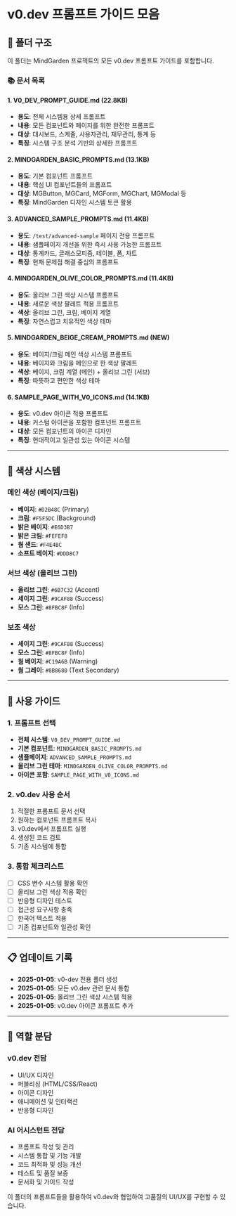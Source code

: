 # v0.dev 프롬프트 가이드 모음

## 📁 폴더 구조

이 폴더는 MindGarden 프로젝트의 모든 v0.dev 프롬프트 가이드를 포함합니다.

### 📚 문서 목록

#### 1. **V0_DEV_PROMPT_GUIDE.md** (22.8KB)
- **용도**: 전체 시스템용 상세 프롬프트
- **내용**: 모든 컴포넌트와 페이지를 위한 완전한 프롬프트
- **대상**: 대시보드, 스케줄, 사용자관리, 재무관리, 통계 등
- **특징**: 시스템 구조 분석 기반의 상세한 프롬프트

#### 2. **MINDGARDEN_BASIC_PROMPTS.md** (13.1KB)
- **용도**: 기본 컴포넌트 프롬프트
- **내용**: 핵심 UI 컴포넌트들의 프롬프트
- **대상**: MGButton, MGCard, MGForm, MGChart, MGModal 등
- **특징**: MindGarden 디자인 시스템 토큰 활용

#### 3. **ADVANCED_SAMPLE_PROMPTS.md** (11.4KB)
- **용도**: `/test/advanced-sample` 페이지 전용 프롬프트
- **내용**: 샘플페이지 개선을 위한 즉시 사용 가능한 프롬프트
- **대상**: 통계카드, 글래스모피즘, 테이블, 폼, 차트
- **특징**: 현재 문제점 해결 중심의 프롬프트

#### 4. **MINDGARDEN_OLIVE_COLOR_PROMPTS.md** (11.4KB)
- **용도**: 올리브 그린 색상 시스템 프롬프트
- **내용**: 새로운 색상 팔레트 적용 프롬프트
- **색상**: 올리브 그린, 크림, 베이지 계열
- **특징**: 자연스럽고 치유적인 색상 테마

#### 5. **MINDGARDEN_BEIGE_CREAM_PROMPTS.md** (NEW)
- **용도**: 베이지/크림 메인 색상 시스템 프롬프트
- **내용**: 베이지와 크림을 메인으로 한 색상 팔레트
- **색상**: 베이지, 크림 계열 (메인) + 올리브 그린 (서브)
- **특징**: 따뜻하고 편안한 색상 테마

#### 6. **SAMPLE_PAGE_WITH_V0_ICONS.md** (14.1KB)
- **용도**: v0.dev 아이콘 적용 프롬프트
- **내용**: 커스텀 아이콘을 포함한 컴포넌트 프롬프트
- **대상**: 모든 컴포넌트의 아이콘 디자인
- **특징**: 현대적이고 일관성 있는 아이콘 시스템

---

## 🎨 색상 시스템

### 메인 색상 (베이지/크림)
- **베이지**: `#D2B48C` (Primary)
- **크림**: `#F5F5DC` (Background)
- **밝은 베이지**: `#E6D3B7`
- **밝은 크림**: `#FEFEF8`
- **웜 샌드**: `#F4E4BC`
- **소프트 베이지**: `#DDD8C7`

### 서브 색상 (올리브 그린)
- **올리브 그린**: `#6B7C32` (Accent)
- **세이지 그린**: `#9CAF88` (Success)
- **모스 그린**: `#8FBC8F` (Info)

### 보조 색상
- **세이지 그린**: `#9CAF88` (Success)
- **모스 그린**: `#8FBC8F` (Info)
- **웜 베이지**: `#C19A6B` (Warning)
- **웜 그레이**: `#8B8680` (Text Secondary)

---

## 🚀 사용 가이드

### 1. 프롬프트 선택
- **전체 시스템**: `V0_DEV_PROMPT_GUIDE.md`
- **기본 컴포넌트**: `MINDGARDEN_BASIC_PROMPTS.md`
- **샘플페이지**: `ADVANCED_SAMPLE_PROMPTS.md`
- **올리브 그린 테마**: `MINDGARDEN_OLIVE_COLOR_PROMPTS.md`
- **아이콘 포함**: `SAMPLE_PAGE_WITH_V0_ICONS.md`

### 2. v0.dev 사용 순서
1. 적절한 프롬프트 문서 선택
2. 원하는 컴포넌트 프롬프트 복사
3. v0.dev에서 프롬프트 실행
4. 생성된 코드 검토
5. 기존 시스템에 통합

### 3. 통합 체크리스트
- [ ] CSS 변수 시스템 활용 확인
- [ ] 올리브 그린 색상 적용 확인
- [ ] 반응형 디자인 테스트
- [ ] 접근성 요구사항 충족
- [ ] 한국어 텍스트 적용
- [ ] 기존 컴포넌트와 일관성 확인

---

## 📋 업데이트 기록

- **2025-01-05**: v0-dev 전용 폴더 생성
- **2025-01-05**: 모든 v0.dev 관련 문서 통합
- **2025-01-05**: 올리브 그린 색상 시스템 적용
- **2025-01-05**: v0.dev 아이콘 프롬프트 추가

---

## 🎯 역할 분담

### v0.dev 전담
- UI/UX 디자인
- 퍼블리싱 (HTML/CSS/React)
- 아이콘 디자인
- 애니메이션 및 인터랙션
- 반응형 디자인

### AI 어시스턴트 전담
- 프롬프트 작성 및 관리
- 시스템 통합 및 기능 개발
- 코드 최적화 및 성능 개선
- 테스트 및 품질 보증
- 문서화 및 가이드 작성

이 폴더의 프롬프트들을 활용하여 v0.dev와 협업하여 고품질의 UI/UX를 구현할 수 있습니다.

